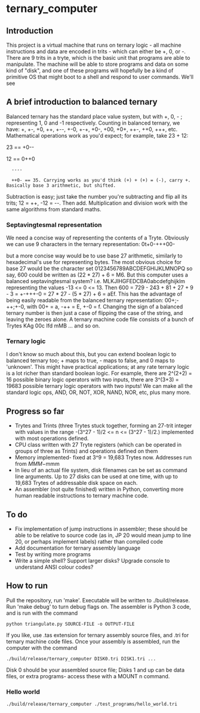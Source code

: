 # ternary_computer
## Introduction
This project is a virtual machine that runs on ternary logic - all machine instructions and data are encoded in trits - which can either be +, 0, or -. There are 9 trits in a tryte, which is the basic unit that programs are able to manipulate. The machine will be able to store programs and data on some kind of "disk", and one of these programs will hopefully be a kind of primitive OS that might boot to a shell and respond to user commands. We'll see

## A brief introduction to balanced ternary
Balanced ternary has the standard place value system, but with +, 0, - ; representing 1, 0 and -1 respectively. Counting in balanced ternary, we have: +, +-, +0, ++, +--, +-0, +-+, +0-, +00, +0+, ++-, ++0, +++, etc. Mathematical operations work as you'd expect; for example, take 23 + 12:

23 == +0--

12 == 0++0

      ----

      ++0- == 35. Carrying works as you'd think (+) + (+) = (-), carry +. Basically base 3 arithmetic, but shifted.

Subtraction is easy; just take the number you're subtracting and flip all its trits; 12 = ++, -12 = --. Then add. Multiplication and division work with the same algorithms from standard maths.
### Septavingtesmal representation
We need a concise way of representing the contents of a Tryte. Obviously we can use 9 characters in the ternary representation:
0t+0-+++00-

but a more concise way would be to use base 27 arithmetic, similarly to hexadecimal's use for representing bytes.
The most obvious choice for base 27 would be the character set
0123456789ABCDEFGHIJKLMNOPQ
so say, 600 could be written as (22 * 27) + 6 = M6.
But this computer uses a balanced septavingtesmal system? i.e.
MLKJIHGFEDCBA0abcdefghijklm
representing the values -13 <= 0 <= 13. Then 600 = 729 - 243 + 81 + 27 + 9 - 3 = +-+++-0 = 27 * 27 - (5 * 27) + 6 = aEf. This has the advantage of being easily readable from the balanced ternary representation: 00+;-++;+-0, with 00+ = a, -++ = E, +-0 = f. Changing the sign of a balanced ternary number is then just a case of flipping the case of the string, and leaving the zeroes alone.
A ternary machine code file consists of a bunch of Trytes
KAg 00c Ifd mMB ...
and so on.
### Ternary logic
I don't know so much about this, but you can extend boolean logic to balanced ternary too; + maps to true, - maps to false, and 0 maps to 'unknown'. This might have practical applications; at any rate ternary logic is a lot richer than standard boolean logic. For example, there are 2^(2+2) = 16 possible binary logic operators with two inputs, there are 3^(3+3) = 19683 possible ternary logic operators with two inputs! We can make all the standard logic ops, AND, OR, NOT, XOR, NAND, NOR, etc, plus many more.

## Progress so far
- Trytes and Trints (three Trytes stuck together, forming an 27-trit integer with values in the range -(3^27 - 1)/2 <= n <= (3^27 - 1)/2.) implemented with most operations defined.
- CPU class written with 27 Tryte registers (which can be operated in groups of three as Trints) and operations defined on them
- Memory implemented- fixed at 3^9 = 19,683 Trytes now. Addresses run from $MMM-$mmm
- In lieu of an actual file system, disk filenames can be set as command line arguments. Up to 27 disks can be used at one time, with up to 19,683 Trytes of addressable disk space on each.
- An assembler (not quite finished) written in Python, converting more human readable instructions to ternary machine code.

## To do
- Fix implementation of jump instructions in assembler; these should be able to be relative to source code (as in, JP 20 would mean jump to line 20, or perhaps implement labels) rather than compiled code
- Add documentation for ternary assembly language
- Test by writing more programs
- Write a simple shell? Support larger disks? Upgrade console to understand ANSI colour codes?

## How to run
Pull the repository, run 'make'. Executable will be written to ./build/release. Run 'make debug' to turn debug flags on.
The assembler is Python 3 code, and is run with the command

`python triangulate.py SOURCE-FILE -o OUTPUT-FILE`

If you like, use .tas extension for ternary assembly source files, and .tri for ternary machine code files.
Once your assembly is assembled, run the computer with the command

`./build/release/ternary_computer DISK0.tri DISK1.tri ...`

Disk 0 should be your assembled source file; Disks 1 and up can be data files, or extra programs- access these with a MOUNT n command.

### Hello world
`./build/release/ternary_computer ./test_programs/hello_world.tri`
